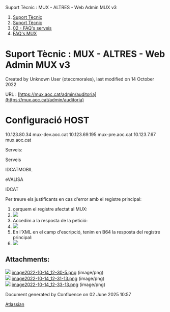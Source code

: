 Suport Tècnic : MUX - ALTRES - Web Admin MUX v3  

1.  [Suport Tècnic](index.md)
2.  [Suport Tècnic](13893782.md)
3.  [02 - FAQ's serveis](26313393.md)
4.  [FAQ's MUX](28705591.md)

Suport Tècnic : MUX - ALTRES - Web Admin MUX v3
===============================================

Created by Unknown User (oteccmorales), last modified on 14 October 2022

URL : [https://mux.aoc.cat/admin/auditoria](https://mux.aoc.cat/admin/auditoria)

Configuració HOST
=================

  

10.123.80.34 mux-dev.aoc.cat
10.123.69.195 mux-pre.aoc.cat
10.123.7.67 mux.aoc.cat

Serveis:

Serveis

IDCATMOBIL

eVALISA

IDCAT

Per treure els justificants en cas d'error amb el registre principal:

1.  cerquem el registre afectat al MUX:
2.  ![](attachments/64981568/81854515.png)
3.  Accedim a la resposta de la petició:
4.  ![](attachments/64981568/81854516.png)
5.  En l'XML en el camp d'escripció, tenim en B64 la resposta del registre principal:
6.  ![](attachments/64981568/81854517.png)

Attachments:
------------

![](images/icons/bullet_blue.gif) [image2022-10-14\_12-30-5.png](attachments/64981568/81854515.png) (image/png)  
![](images/icons/bullet_blue.gif) [image2022-10-14\_12-31-13.png](attachments/64981568/81854516.png) (image/png)  
![](images/icons/bullet_blue.gif) [image2022-10-14\_12-33-13.png](attachments/64981568/81854517.png) (image/png)  

Document generated by Confluence on 02 June 2025 10:57

[Atlassian](http://www.atlassian.com/)